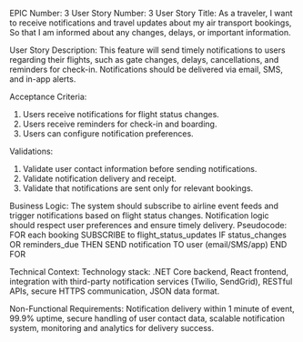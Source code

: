 EPIC Number: 3
User Story Number: 3
User Story Title: As a traveler, I want to receive notifications and travel updates about my air transport bookings, So that I am informed about any changes, delays, or important information.

User Story Description: This feature will send timely notifications to users regarding their flights, such as gate changes, delays, cancellations, and reminders for check-in. Notifications should be delivered via email, SMS, and in-app alerts.

Acceptance Criteria:
1. Users receive notifications for flight status changes.
2. Users receive reminders for check-in and boarding.
3. Users can configure notification preferences.

Validations:
1. Validate user contact information before sending notifications.
2. Validate notification delivery and receipt.
3. Validate that notifications are sent only for relevant bookings.

Business Logic: The system should subscribe to airline event feeds and trigger notifications based on flight status changes. Notification logic should respect user preferences and ensure timely delivery. Pseudocode:
FOR each booking
  SUBSCRIBE to flight_status_updates
  IF status_changes OR reminders_due THEN
    SEND notification TO user (email/SMS/app)
END FOR

Technical Context: Technology stack: .NET Core backend, React frontend, integration with third-party notification services (Twilio, SendGrid), RESTful APIs, secure HTTPS communication, JSON data format.

Non-Functional Requirements: Notification delivery within 1 minute of event, 99.9% uptime, secure handling of user contact data, scalable notification system, monitoring and analytics for delivery success.